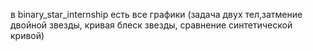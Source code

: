 в binary_star_internship есть все графики (задача двух тел,затмение двойной звезды, кривая блеск звезды, сравнение синтетической кривой)
